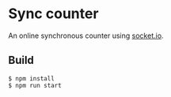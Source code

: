 # Sync counter

An online synchronous counter using [socket.io](https://socket.io/).

## Build

```
$ npm install
$ npm run start
```
